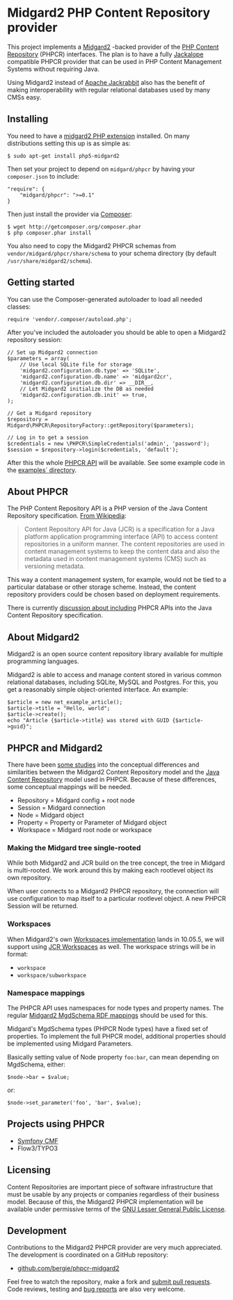 Midgard2 PHP Content Repository provider
========================================

This project implements a [Midgard2](http://midgard2.org/) -backed provider of the [PHP Content Repository](http://phpcr.github.com/) (PHPCR) interfaces. The plan is to have a fully [Jackalope](http://jackalope.github.com/) compatible PHPCR provider that can be used in PHP Content Management Systems without requiring Java.

Using Midgard2 instead of [Apache Jackrabbit](http://jackrabbit.apache.org/) also has the benefit of making interoperability with regular relational databases used by many CMSs easy.

## Installing

You need to have a [midgard2 PHP extension](https://github.com/midgardproject/midgard-php5) installed. On many distributions setting this up is as simple as:

    $ sudo apt-get install php5-midgard2

Then set your project to depend on `midgard/phpcr` by having your `composer.json` to include:

    "require": {
        "midgard/phpcr": ">=0.1"
    }

Then just install the provider via [Composer](http://packagist.org/):

    $ wget http://getcomposer.org/composer.phar
    $ php composer.phar install

You also need to copy the Midgard2 PHPCR schemas from `vendor/midgard/phpcr/share/schema` to your schema directory (by default `/usr/share/midgard2/schema`).

## Getting started

You can use the Composer-generated autoloader to load all needed classes:

    require 'vendor/.composer/autoload.php';

After you've included the autoloader you should be able to open a Midgard2 repository session:

    // Set up Midgard2 connection
    $parameters = array(
        // Use local SQLite file for storage
        'midgard2.configuration.db.type' => 'SQLite',
        'midgard2.configuration.db.name' => 'midgard2cr',
        'midgard2.configuration.db.dir' => __DIR__,
        // Let Midgard2 initialize the DB as needed
        'midgard2.configuration.db.init' => true,
    );

    // Get a Midgard repository
    $repository = Midgard\PHPCR\RepositoryFactory::getRepository($parameters);

    // Log in to get a session
    $credentials = new \PHPCR\SimpleCredentials('admin', 'password');
    $session = $repository->login($credentials, 'default');

After this the whole [PHPCR API](http://phpcr.github.com/doc/html/index.html) will be available. See some example code in the [examples` directory](https://github.com/bergie/phpcr-midgard2/tree/master/examples).

## About PHPCR

The PHP Content Repository API is a PHP version of the Java Content Repository specification. [From Wikipedia](http://en.wikipedia.org/wiki/Content_repository_API_for_Java):

> Content Repository API for Java (JCR) is a specification for a Java platform application programming interface (API) to access content repositories in a uniform manner. The content repositories are used in content management systems to keep the content data and also the metadata used in content management systems (CMS) such as versioning metadata.

This way a content management system, for example, would not be tied to a particular database or other storage scheme. Instead, the content repository providers could be chosen based on deployment requirements.

There is currently [discussion about including](http://java.net/jira/browse/JSR_333-28) PHPCR APIs into the Java Content Repository specification.

## About Midgard2

Midgard2 is an open source content repository library available for multiple programming languages.

Midgard2 is able to access and manage content stored in various common relational databases, including SQLite, MySQL and Postgres. For this, you get a reasonably simple object-oriented interface. An example:

    $article = new net_example_article();
    $article->title = "Hello, world";
    $article->create();
    echo "Article {$article->title} was stored with GUID {$article->guid}";

## PHPCR and Midgard2

There have been [some studies](http://bergie.iki.fi/blog/what_is_a_content_repository/) into the conceptual differences and similarities between the Midgard2 Content Repository model and the [Java Content Repository](http://en.wikipedia.org/wiki/Content_repository_API_for_Java) model used in PHPCR. Because of these differences, some conceptual mappings will be needed.

* Repository = Midgard config + root node
* Session = Midgard connection
* Node = Midgard object
* Property = Property or Parameter of Midgard object
* Workspace = Midgard root node or workspace

### Making the Midgard tree single-rooted

While both Midgard2 and JCR build on the tree concept, the tree in Midgard is multi-rooted. We work around this by making each rootlevel object its own repository.

When user connects to a Midgard2 PHPCR repository, the connection will use configuration to map itself to a particular rootlevel object. A new PHPCR Session will be returned.

### Workspaces

When Midgard2's own [Workspaces implementation](http://www.midgard-project.org/development/mrfc/0042/) lands in 10.05.5, we will support using [JCR Workspaces](http://www.day.com/maven/jsr170/javadocs/jcr-1.0/javax/jcr/Workspace.html) as well. The workspace strings will be in format:

* `workspace`
* `workspace/subworkspace`

### Namespace mappings

The PHPCR API uses namespaces for node types and property names. The regular [Midgard2 MgdSchema RDF mappings](https://github.com/midgardproject/proposals/blob/master/Semantic%20Data/MgdSchemaRDF.md) should be used for this.

Midgard's MgdSchema types (PHPCR Node types) have a fixed set of properties. To implement the full PHPCR model, additional properties should be implemented using Midgard Parameters.

Basically setting value of Node property `foo:bar`, can mean depending on MgdSchema, either:

    $node->bar = $value;

or:

    $node->set_parameter('foo', 'bar', $value);

## Projects using PHPCR

* [Symfony CMF](http://pooteeweet.org/blog/0/1912#m1912)
* Flow3/TYPO3

## Licensing

Content Repositories are important piece of software infrastructure that must be usable by any projects or companies regardless of their business model. Because of this, the Midgard2 PHPCR implementation will be available under permissive terms of the [GNU Lesser General Public License](http://www.gnu.org/licenses/lgpl-2.1.html).

## Development

Contributions to the Midgard2 PHPCR provider are very much appreciated. The development is coordinated on a GitHub repository:

* [github.com/bergie/phpcr-midgard2](https://github.com/bergie/phpcr-midgard2)

Feel free to watch the repository, make a fork and [submit pull requests](http://help.github.com/pull-requests/). Code reviews, testing and [bug reports](https://github.com/bergie/phpcr-midgard2/issues) are also very welcome.
